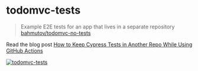# todomvc-tests
> Example E2E tests for an app that lives in a separate repository [bahmutov/todomvc-no-tests](https://github.com/bahmutov/todomvc-no-tests)

Read the blog post [How to Keep Cypress Tests in Another Repo While Using GitHub Actions](https://glebbahmutov.com/blog/how-to-keep-cypress-tests-in-another-repo/)

[![todomvc-tests](https://img.shields.io/endpoint?url=https://dashboard.cypress.io/badge/simple/tbpngn/main&style=flat&logo=cypress)](https://dashboard.cypress.io/projects/tbpngn/runs)
